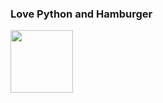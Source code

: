 ### Love Python and Hamburger
<img src="https://cdn.iconscout.com/icon/free/png-128/c-57-1175191.png" width="100">
